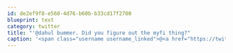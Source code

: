 ```yaml
---
id: de2ef9f8-e560-4d76-b60b-b33cd17f2700
blueprint: text
category: twitter
title: "'@dahul bummer. Did you figure out the myfi thing?"
caption: '<span class="username username_linked">@<a href="https://twitter.com/dahul" title="Darren Hull (dahul)">dahul</a></span> bummer. Did you figure out the myfi thing?'
---
```

